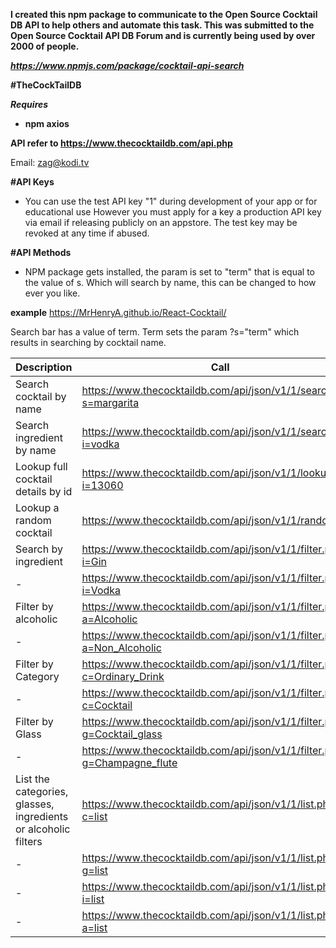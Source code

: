 
**I created this npm package to communicate to the Open Source Cocktail DB API to help others and automate this task. This was submitted to the Open Source Cocktail API DB Forum and is currently being used by over 2000 of people.**





***https://www.npmjs.com/package/cocktail-api-search***


**#TheCockTailDB**

***Requires***
* **npm axios**


**API refer to https://www.thecocktaildb.com/api.php**

*<!-- Contact -->*

Email: zag@kodi.tv

**#API Keys**
- You can use the test API key "1" during development of your app or for educational use However you must apply for a key a production API key via email if releasing publicly on an appstore. The test key may be revoked at any time if abused.

**#API Methods**

* NPM package gets installed, the param is set to "term" that is equal to the value of s. Which will search by name, this can be changed to how ever you like.

**example**
https://MrHenryA.github.io/React-Cocktail/

Search bar has a value of term. Term sets the param ?s="term" which results in searching by cocktail name.

Description | Call
----------- | -------------
Search cocktail by name | <https://www.thecocktaildb.com/api/json/v1/1/search.php?s=margarita>
Search ingredient by name | <https://www.thecocktaildb.com/api/json/v1/1/search.php?i=vodka>
Lookup full cocktail details by id | <https://www.thecocktaildb.com/api/json/v1/1/lookup.php?i=13060>
Lookup a random cocktail | <https://www.thecocktaildb.com/api/json/v1/1/random.php>
Search by ingredient | <https://www.thecocktaildb.com/api/json/v1/1/filter.php?i=Gin>
 -| <https://www.thecocktaildb.com/api/json/v1/1/filter.php?i=Vodka>
Filter by alcoholic | <https://www.thecocktaildb.com/api/json/v1/1/filter.php?a=Alcoholic>
 -| <https://www.thecocktaildb.com/api/json/v1/1/filter.php?a=Non_Alcoholic>
Filter by Category | <https://www.thecocktaildb.com/api/json/v1/1/filter.php?c=Ordinary_Drink>
-| <https://www.thecocktaildb.com/api/json/v1/1/filter.php?c=Cocktail>
Filter by Glass | <https://www.thecocktaildb.com/api/json/v1/1/filter.php?g=Cocktail_glass>
 -| <https://www.thecocktaildb.com/api/json/v1/1/filter.php?g=Champagne_flute>
List the categories, glasses, ingredients or alcoholic filters | <https://www.thecocktaildb.com/api/json/v1/1/list.php?c=list>
 -| <https://www.thecocktaildb.com/api/json/v1/1/list.php?g=list>
 -| <https://www.thecocktaildb.com/api/json/v1/1/list.php?i=list>
 -| <https://www.thecocktaildb.com/api/json/v1/1/list.php?a=list>

